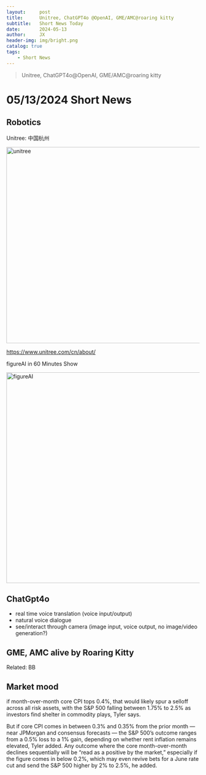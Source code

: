 ```yaml
---
layout:     post
title:      Unitree, ChatGPT4o @OpenAI, GME/AMC@roaring kitty
subtitle:   Short News Today
date:       2024-05-13
author:     JX
header-img: img/bright.png
catalog: true
tags:
    - Short News
---
```


>Unitree, ChatGPT4o@OpenAI, GME/AMC@roaring kitty

# 05/13/2024 Short News

## Robotics

Unitree: 中国杭州

<img width="512" alt="unitree" src="https://github.com/futurev/futurev.github.io/assets/18621736/30d3314d-9479-4c93-a484-f168a28a0703">


https://www.unitree.com/cn/about/

figureAI in 60 Minutes Show

<img width="550" alt="figureAI" src="https://github.com/futurev/futurev.github.io/assets/18621736/92b29805-41d0-402a-908e-5ca7c28b5ae6">


## ChatGpt4o

 - real time voice translation (voice input/output)
 - natural voice dialogue
 - see/interact through camera (image input, voice output, no image/video generation?)
 
 ## GME, AMC alive by Roaring Kitty 
 
 Related: BB
 
## Market mood
if month-over-month core CPI tops 0.4%, that would likely spur a selloff across all risk assets, with the S&P 500 falling between 1.75% to 2.5% as investors find shelter in commodity plays, Tyler says.

But if core CPI comes in between 0.3% and 0.35% from the prior month — near JPMorgan and consensus forecasts — the S&P 500’s outcome ranges from a 0.5% loss to a 1% gain, depending on whether rent inflation remains elevated, Tyler added. Any outcome where the core month-over-month declines sequentially will be “read as a positive by the market,” especially if the figure comes in below 0.2%, which may even revive bets for a June rate cut and send the S&P 500 higher by 2% to 2.5%, he added.


